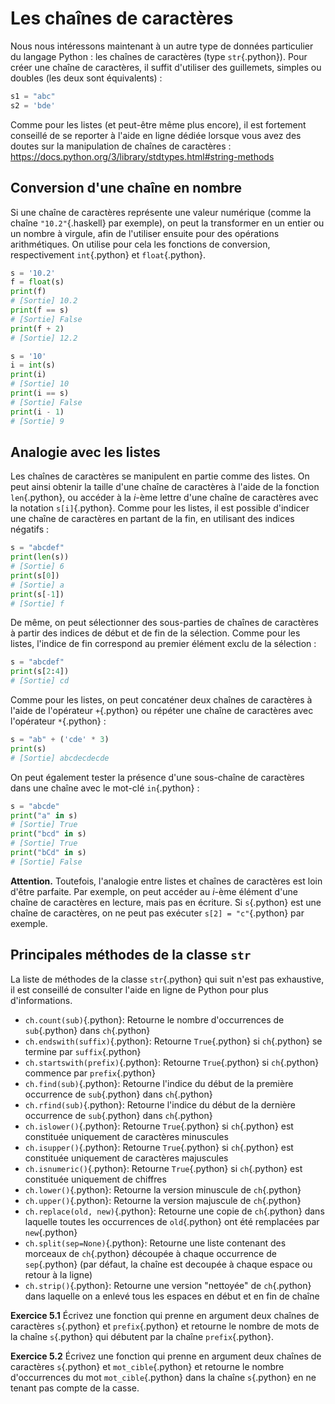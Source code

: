 # Les chaînes de caractères

Nous nous intéressons maintenant à un autre type de données particulier du langage Python : les chaînes de caractères (type `str`{.python}).
Pour créer une chaîne de caractères, il suffit d'utiliser des guillemets, simples ou doubles (les deux sont équivalents) :
```python
s1 = "abc"
s2 = 'bde'
```

Comme pour les listes (et peut-être même plus encore), il est fortement conseillé de se reporter à l'aide en ligne dédiée lorsque vous avez des doutes sur la manipulation de chaînes de caractères :
<https://docs.python.org/3/library/stdtypes.html#string-methods>

## Conversion d'une chaîne en nombre

Si une chaîne de caractères représente une valeur numérique (comme la chaîne `"10.2"`{.haskell} par exemple), on peut la transformer en un entier ou un nombre à virgule, afin de l'utiliser ensuite pour des opérations arithmétiques. On utilise pour cela les fonctions de conversion, respectivement `int`{.python} et `float`{.python}.

```python
s = '10.2'
f = float(s)
print(f)
# [Sortie] 10.2
print(f == s)
# [Sortie] False
print(f + 2)
# [Sortie] 12.2
```

```python
s = '10'
i = int(s)
print(i)
# [Sortie] 10
print(i == s)
# [Sortie] False
print(i - 1)
# [Sortie] 9
```

## Analogie avec les listes

Les chaînes de caractères se manipulent en partie comme des listes.
On peut ainsi obtenir la taille d'une chaîne de caractères à l'aide de la fonction `len`{.python}, ou accéder à la $i$-ème lettre d'une chaîne de caractères avec la notation `s[i]`{.python}.
Comme pour les listes, il est possible d'indicer une chaîne de caractères en partant de la fin, en utilisant des indices négatifs :
```python
s = "abcdef"
print(len(s))
# [Sortie] 6
print(s[0])
# [Sortie] a
print(s[-1])
# [Sortie] f
```

De même, on peut sélectionner des sous-parties de chaînes de caractères à partir des indices de début et de fin de la sélection. Comme pour les listes, l'indice de fin correspond au premier élément exclu de la sélection :
```python
s = "abcdef"
print(s[2:4])
# [Sortie] cd
```

Comme pour les listes, on peut concaténer deux chaînes de caractères à l'aide de l'opérateur `+`{.python} ou répéter une chaîne de caractères avec l'opérateur `*`{.python} :
```python
s = "ab" + ('cde' * 3)
print(s)
# [Sortie] abcdecdecde
```

On peut également tester la présence d'une sous-chaîne de caractères dans une chaîne avec le mot-clé `in`{.python} :
```python
s = "abcde"
print("a" in s)
# [Sortie] True
print("bcd" in s)
# [Sortie] True
print("bCd" in s)
# [Sortie] False
```

**Attention.**
Toutefois, l'analogie entre listes et chaînes de caractères est loin d'être parfaite.
Par exemple, on peut accéder au $i$-ème élément d'une chaîne de caractères en lecture, mais pas en écriture.
Si `s`{.python} est une chaîne de caractères, on ne peut pas exécuter `s[2] = "c"`{.python} par exemple.

## Principales méthodes de la classe `str`

La liste de méthodes de la classe `str`{.python} qui suit n'est pas exhaustive, il est conseillé de consulter l'aide en ligne de Python pour plus d'informations.

* `ch.count(sub)`{.python}: Retourne le nombre d'occurrences de `sub`{.python} dans `ch`{.python}
* `ch.endswith(suffix)`{.python}: Retourne `True`{.python} si `ch`{.python} se termine par `suffix`{.python}
* `ch.startswith(prefix)`{.python}: Retourne `True`{.python} si `ch`{.python} commence par `prefix`{.python}
* `ch.find(sub)`{.python}: Retourne l'indice du début de la première occurrence de `sub`{.python} dans `ch`{.python}
* `ch.rfind(sub)`{.python}: Retourne l'indice du début de la dernière occurrence de `sub`{.python} dans `ch`{.python}
* `ch.islower()`{.python}: Retourne `True`{.python} si `ch`{.python} est constituée uniquement de caractères minuscules
* `ch.isupper()`{.python}: Retourne `True`{.python} si `ch`{.python} est constituée uniquement de caractères majuscules
* `ch.isnumeric()`{.python}: Retourne `True`{.python} si `ch`{.python} est constituée uniquement de chiffres
* `ch.lower()`{.python}: Retourne la version minuscule de `ch`{.python}
* `ch.upper()`{.python}: Retourne la version majuscule de `ch`{.python}
* `ch.replace(old, new)`{.python}: Retourne une copie de `ch`{.python} dans laquelle toutes les occurrences de `old`{.python} ont été remplacées par `new`{.python}
* `ch.split(sep=None)`{.python}: Retourne une liste contenant des morceaux de `ch`{.python} découpée à chaque occurrence de `sep`{.python} (par défaut, la chaîne est decoupée à chaque espace ou retour à la ligne)
* `ch.strip()`{.python}: Retourne une version "nettoyée" de `ch`{.python} dans laquelle on a enlevé tous les espaces en début et en fin de chaîne

**Exercice 5.1**
Écrivez une fonction qui prenne en argument deux chaînes de caractères `s`{.python} et `prefix`{.python} et retourne le nombre de mots de la chaîne `s`{.python} qui débutent par la chaîne `prefix`{.python}.

**Exercice 5.2**
Écrivez une fonction qui prenne en argument deux chaînes de caractères `s`{.python} et `mot_cible`{.python} et retourne le nombre d'occurrences du mot `mot_cible`{.python} dans la chaîne `s`{.python} en ne tenant pas compte de la casse.
